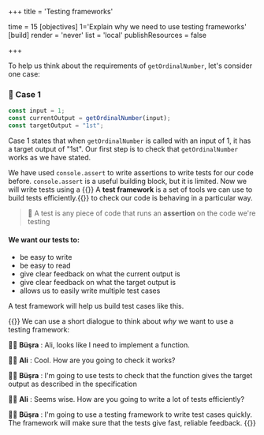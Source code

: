 +++
title = 'Testing frameworks'

time = 15
[objectives]
    1='Explain why we need to use testing frameworks'
[build]
  render = 'never'
  list = 'local'
  publishResources = false

+++

To help us think about the requirements of `getOrdinalNumber`, let's consider one case:

### 💼 Case 1

```js
const input = 1;
const currentOutput = getOrdinalNumber(input);
const targetOutput = "1st";
```

Case 1 states that when `getOrdinalNumber` is called with an input of 1, it has a target output of "1st". Our first step is to check that `getOrdinalNumber` works as we have stated.

We have used `console.assert` to write assertions to write tests for our code before. `console.assert` is a useful building block, but it is limited. Now we will write tests using a {{<tooltip title="test framework">}} A **test framework** is a set of tools we can use to build tests efficiently.{{</tooltip>}} to check our code is behaving in a particular way.

> 🔑 A test is any piece of code that runs an **assertion** on the code we're testing

#### We want our tests to:

- be easy to write
- be easy to read
- give clear feedback on what the current output is
- give clear feedback on what the target output is
- allows us to easily write multiple test cases

A test framework will help us build test cases like this.

{{<note type="discussion" title="🧑🏽🧑🏿 Dialogue">}}
We can use a short dialogue to think about _why_ we want to use a testing framework:

🧑🏽 **Büşra**
: Ali, looks like I need to implement a function.

🧑🏿 **Ali**
: Cool. How are you going to check it works?

🧑🏽 **Büşra**
: I'm going to use tests to check that the function gives the target output as described in the specification

🧑🏿 **Ali**
: Seems wise. How are you going to write a lot of tests efficiently?

🧑🏽 **Büşra**
: I'm going to use a testing framework to write test cases quickly. The framework will make sure that the tests give fast, reliable feedback.
{{</note>}}
